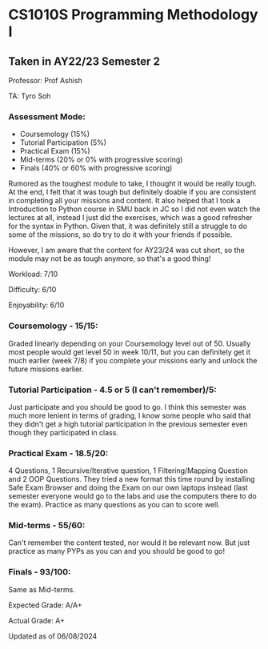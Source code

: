 # CS1010S Programming Methodology I
## Taken in AY22/23 Semester 2

Professor: Prof Ashish

TA: Tyro Soh

### Assessment Mode:
- Coursemology (15%)
- Tutorial Participation (5%)
- Practical Exam (15%)
- Mid-terms (20% or 0% with progressive scoring)
- Finals (40% or 60% with progressive scoring)

Rumored as the toughest module to take, I thought it would be really tough. At the end, I felt that it was tough but definitely doable if you are consistent in completing all your missions and content. It also helped that I took a Introduction to Python course in SMU back in JC so I did not even watch the lectures at all, instead I just did the exercises, which was a good refresher for the syntax in Python. Given that, it was definitely still a struggle to do some of the missions, so do try to do it with your friends if possible.

However, I am aware that the content for AY23/24 was cut short, so the module may not be as tough anymore, so that's a good thing!

Workload: 7/10

Difficulty: 6/10

Enjoyability: 6/10

### Coursemology - 15/15:
Graded linearly depending on your Coursemology level out of 50. Usually most people would get level 50 in week 10/11, but you can definitely get it much earlier (week 7/8) if you complete your missions early and unlock the future missions earlier.

### Tutorial Participation - 4.5 or 5 (I can't remember)/5:
Just participate and you should be good to go. I think this semester was much more lenient in terms of grading, I know some people who said that they didn't get a high tutorial participation in the previous semester even though they participated in class.

### Practical Exam - 18.5/20:
4 Questions, 1 Recursive/Iterative question, 1 Filtering/Mapping Question and 2 OOP Questions. They tried a new format this time round by installing Safe Exam Browser and doing the Exam on our own laptops instead (last semester everyone would go to the labs and use the computers there to do the exam). Practice as many questions as you can to score well.

### Mid-terms - 55/60:
Can't remember the content tested, nor would it be relevant now. But just practice as many PYPs as you can and you should be good to go!

### Finals - 93/100:
Same as Mid-terms.

Expected Grade: A/A+

Actual Grade: A+


Updated as of 06/08/2024
